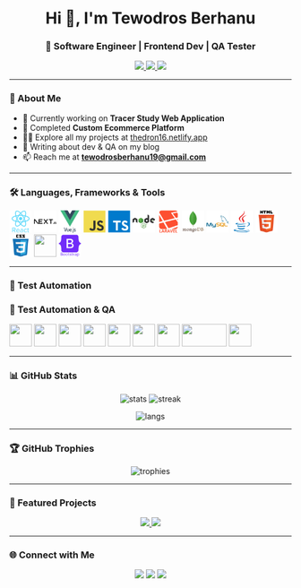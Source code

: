 <!-- Profile README -->

<h1 align="center">Hi 👋, I'm Tewodros Berhanu</h1>
<h3 align="center">🚀 Software Engineer | Frontend Dev | QA Tester</h3>

<p align="center">
  <a href="mailto:tewodrosberhanu19@gmail.com">
    <img src="https://img.shields.io/badge/Email-tewodrosberhanu19%40gmail.com-red?style=for-the-badge&logo=gmail" />
  </a>
  <a href="https://linkedin.com/in/tewodros-berhanu-953750230/" target="_blank">
    <img src="https://img.shields.io/badge/LinkedIn-Tewodros%20Berhanu-blue?style=for-the-badge&logo=linkedin" />
  </a>
  <a href="https://thedron16.netlify.app" target="_blank">
    <img src="https://img.shields.io/badge/Portfolio-thedron16.netlify.app-green?style=for-the-badge&logo=firefox" />
  </a>
</p>

---

### 🌟 About Me
- 🔭 Currently working on **Tracer Study Web Application**  
- 👯 Completed **Custom Ecommerce Platform**  
- 🧑‍💻 Explore all my projects at [thedron16.netlify.app](https://thedron16.netlify.app)  
- 📝 Writing about dev & QA on my blog  
- 📫 Reach me at **tewodrosberhanu19@gmail.com**

---

### 🛠️ Languages, Frameworks & Tools
<p align="left">
<!-- Dev stack -->
<img src="https://raw.githubusercontent.com/devicons/devicon/master/icons/react/react-original-wordmark.svg" width="40" height="40"/>
<img src="https://raw.githubusercontent.com/devicons/devicon/master/icons/nextjs/nextjs-original-wordmark.svg" width="40" height="40"/>
<img src="https://raw.githubusercontent.com/devicons/devicon/master/icons/vuejs/vuejs-original-wordmark.svg" width="40" height="40"/>
<img src="https://raw.githubusercontent.com/devicons/devicon/master/icons/javascript/javascript-original.svg" width="40" height="40"/>
<img src="https://raw.githubusercontent.com/devicons/devicon/master/icons/typescript/typescript-original.svg" width="40" height="40"/>
<img src="https://raw.githubusercontent.com/devicons/devicon/master/icons/nodejs/nodejs-original-wordmark.svg" width="40" height="40"/>
<img src="https://raw.githubusercontent.com/devicons/devicon/master/icons/laravel/laravel-plain-wordmark.svg" width="40" height="40"/>
<img src="https://raw.githubusercontent.com/devicons/devicon/master/icons/mongodb/mongodb-original-wordmark.svg" width="40" height="40"/>
<img src="https://raw.githubusercontent.com/devicons/devicon/master/icons/mysql/mysql-original-wordmark.svg" width="40" height="40"/>
<img src="https://raw.githubusercontent.com/devicons/devicon/master/icons/java/java-original.svg" width="40" height="40"/>
<img src="https://raw.githubusercontent.com/devicons/devicon/master/icons/html5/html5-original-wordmark.svg" width="40" height="40"/>
<img src="https://raw.githubusercontent.com/devicons/devicon/master/icons/css3/css3-original-wordmark.svg" width="40" height="40"/>
<img src="https://www.vectorlogo.zone/logos/tailwindcss/tailwindcss-icon.svg" width="40" height="40"/>
<img src="https://raw.githubusercontent.com/devicons/devicon/master/icons/bootstrap/bootstrap-plain-wordmark.svg" width="40" height="40"/>
</p>

---

### 🧪 Test Automation
### 🧪 Test Automation & QA
<p align="left">
  <!-- Selenium -->
  <img src="https://www.vectorlogo.zone/logos/selenium/selenium-icon.svg" width="40" height="40"/>
  <!-- Cypress -->
  <img src="https://raw.githubusercontent.com/cypress-io/cypress-icons/master/src/logo/cypress-io-logo-round.svg" width="40" height="40"/>
  <!-- Appium -->
  <img src="https://appium.io/docs/en/latest/assets/images/appium-logo.svg" width="40" height="40"/>
  <!-- Postman -->
  <img src="https://www.vectorlogo.zone/logos/getpostman/getpostman-icon.svg" width="40" height="40"/>
  <!-- Newman -->
  <img src="https://avatars.githubusercontent.com/u/3221291?s=200&v=4" width="40" height="40"/> <!-- Newman -->
  <!-- Jest -->
  <img src="https://www.vectorlogo.zone/logos/jestjsio/jestjsio-icon.svg" width="40" height="40"/>
  <!-- JUnit -->
  <img src="https://raw.githubusercontent.com/simple-icons/simple-icons/develop/icons/junit.svg" width="40" height="40"/>
  <!-- BrowserStack -->
  <img src="https://www.browserstack.com/images/static/header-logo.jpg" width="80" height="40"/>
  <!-- Sauce Labs -->
  <img src="https://avatars.githubusercontent.com/u/8908513?s=200&v=4" width="40" height="40"/>
</p>



---

### 📊 GitHub Stats
<p align="center">
  <img src="https://github-readme-stats.vercel.app/api?username=tediyo&show_icons=true&theme=tokyonight" alt="stats" />
  <img src="https://github-readme-streak-stats.herokuapp.com/?user=tediyo&theme=tokyonight" alt="streak" />
</p>

<p align="center">
  <img src="https://github-readme-stats.vercel.app/api/top-langs?username=tediyo&show_icons=true&locale=en&layout=compact&theme=tokyonight" alt="langs" />
</p>

---

### 🏆 GitHub Trophies
<p align="center">
  <img src="https://github-profile-trophy.vercel.app/?username=tediyo&theme=radical&no-frame=false&no-bg=false&margin-w=4" alt="trophies" />
</p>

---

### 🚀 Featured Projects
<p align="center">
  <a href="https://tracerbdr.000webhostapp.com/admin">
    <img src="https://github-readme-stats.vercel.app/api/pin/?username=tediyo&repo=tracer-study&theme=tokyonight" />
  </a>
  <a href="https://thedron16.netlify.app">
    <img src="https://github-readme-stats.vercel.app/api/pin/?username=tediyo&repo=ecommerce-platform&theme=tokyonight" />
  </a>
</p>

---

### 🌐 Connect with Me
<p align="center">
  <a href="https://dev.to/thedron16" target="_blank"><img src="https://skillicons.dev/icons?i=devto" /></a>
  <a href="https://linkedin.com/in/tewodros-berhanu-953750230/" target="_blank"><img src="https://skillicons.dev/icons?i=linkedin" /></a>
  <a href="https://instagram.com/thedron_16" target="_blank"><img src="https://skillicons.dev/icons?i=instagram" /></a>
</p>
